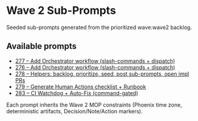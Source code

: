 # Wave 2 Sub-Prompts

Seeded sub-prompts generated from the prioritized wave:wave2 backlog.

## Available prompts
- [277 – Add Orchestrator workflow (slash-commands + dispatch)](277_Add_Orchestrator_workflow__slash-commands___dispatch_.md)
- [276 – Add Orchestrator workflow (slash-commands + dispatch)](276_Add_Orchestrator_workflow__slash-commands___dispatch_.md)
- [278 – Helpers: backlog, prioritize, seed, post sub-prompts, open impl PRs](278_Helpers__backlog__prioritize__seed__post_sub-prompts__open_impl_PRs.md)
- [279 – Generate Human Actions checklist + Runbook](279_Generate_Human_Actions_checklist___Runbook.md)
- [283 – CI Watchdog + Auto-Fix (command-gated)](283_CI_Watchdog___Auto-Fix__command-gated_.md)

Each prompt inherits the Wave 2 MOP constraints (Phoenix time zone, deterministic artifacts, Decision/Note/Action markers).
